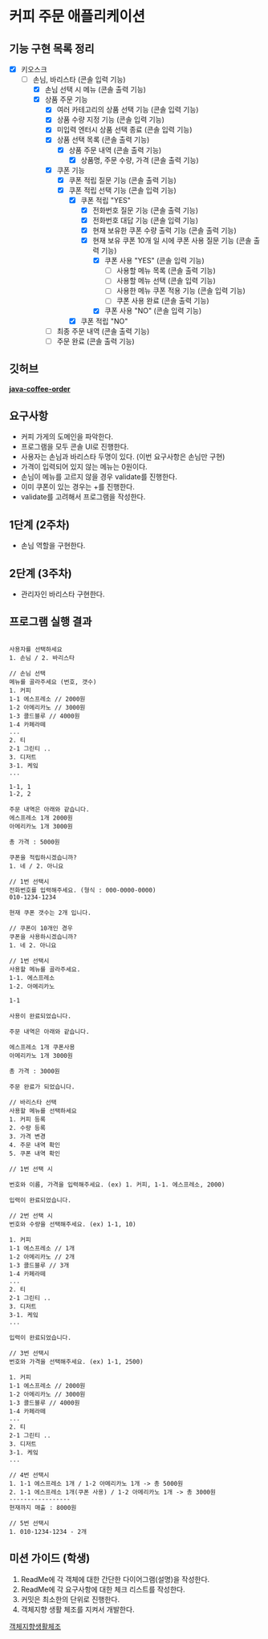 # 커피 주문 애플리케이션

## 기능 구현 목록 정리

- [x] 키오스크
  - [ ] 손님, 바리스타 (콘솔 입력 기능)
    - [x] 손님 선택 시 메뉴 (콘솔 출력 기능)
    - [x] 상품 주문 기능
      - [x] 여러 카테고리의 상품 선택 기능 (콘솔 입력 기능)
      - [x] 상품 수량 지정 기능 (콘솔 입력 기능)
      - [x] 미입력 엔터시 상품 선택 종료 (콘솔 입력 기능)
      - [x] 상품 선택 목록 (콘솔 출력 기능)
        - [x] 상품 주문 내역 (콘솔 출력 기능)
          - [x] 상품명, 주문 수량, 가격 (콘솔 출력 기능)
      - [x] 쿠폰 기능
        - [x] 쿠폰 적립 질문 기능 (콘솔 출력 기능)
        - [x] 쿠폰 적립 선택 기능 (콘솔 입력 기능)
          - [x] 쿠폰 적립 "YES"
            - [x] 전화번호 질문 기능 (콘솔 출력 기능)
            - [x] 전화번호 대답 기능 (콘솔 입력 기능)
            - [x] 현재 보유한 쿠폰 수량 출력 기능 (콘솔 출력 기능)
            - [x] 현재 보유 쿠폰 10개 일 시에 쿠폰 사용 질문 기능 (콘솔 출력 기능)
              - [x] 쿠폰 사용 "YES" (콘솔 입력 기능)
                - [ ] 사용할 메뉴 목록 (콘솔 출력 기능)
                - [ ] 사용할 메뉴 선택 (콘솔 입력 기능)
                - [ ] 사용한 메뉴 쿠폰 적용 기능 (콘솔 입력 기능)
                - [ ] 쿠폰 사용 완료 (콘솔 출력 기능)
              - [x] 쿠폰 사용 "NO" (콘솔 입력 기능)
          - [x] 쿠폰 적립 "NO"
      - [ ] 최종 주문 내역 (콘솔 출력 기능)
      - [ ] 주문 완료 (콘솔 출력 기능)

## 깃허브
**[java-coffee-order](https://github.com/programmers-lecture/java-coffee-order)**

## 요구사항

- 커피 가게의 도메인을 파악한다.
- 프로그램을 모두 콘솔 UI로 진행한다.
- 사용자는 손님과 바리스타 두명이 있다. (이번 요구사항은 손님만 구현)
- 가격이 입력되어 있지 않는 메뉴는 0원이다.
- 손님이 메뉴를 고르지 않을 경우 validate를 진행한다.
- 이미 쿠폰이 있는 경우는 +를 진행한다.
- validate를 고려해서 프로그램을 작성한다.

## 1단계 (2주차)
- 손님 역할을 구현한다.

## 2단계 (3주차)
- 관리자인 바리스타 구현한다.

## 프로그램 실행 결과

```

사용자를 선택하세요
1. 손님 / 2. 바리스타

// 손님 선택
메뉴를 골라주세요 (번호, 갯수)
1. 커피
1-1 에스프레소 // 2000원
1-2 아메리카노 // 3000원
1-3 콜드블루 // 4000원
1-4 카페라떼
...
2. 티
2-1 그린티 ..
3. 디저트
3-1. 케잌
...

1-1, 1
1-2, 2

주문 내역은 아래와 같습니다.
에스프레소 1개 2000원
아메리카노 1개 3000원

총 가격 : 5000원

쿠폰을 적립하시겠습니까?
1. 네 / 2. 아니요

// 1번 선택시
전화번호를 입력해주세요. (형식 : 000-0000-0000)
010-1234-1234

현재 쿠폰 갯수는 2개 입니다.

// 쿠폰이 10개인 경우
쿠폰을 사용하시겠습니까?
1. 네 2. 아니요

// 1번 선택시
사용할 메뉴를 골라주세요.
1-1. 에스프레소
1-2. 아메리카노

1-1

사용이 완료되었습니다.

주문 내역은 아래와 같습니다.

에스프레소 1개 쿠폰사용
아메리카노 1개 3000원

총 가격 : 3000원

주문 완료가 되었습니다.

// 바리스타 선택
사용할 메뉴를 선택하세요
1. 커피 등록
2. 수량 등록
3. 가격 변경
4. 주문 내역 확인
5. 쿠폰 내역 확인

// 1번 선택 시

번호와 이름, 가격을 입력해주세요. (ex) 1. 커피, 1-1. 에스프레소, 2000)

입력이 완료되었습니다.

// 2번 선택 시
번호와 수량을 선택해주세요. (ex) 1-1, 10)

1. 커피
1-1 에스프레소 // 1개
1-2 아메리카노 // 2개
1-3 콜드블루 // 3개
1-4 카페라떼
...
2. 티
2-1 그린티 ..
3. 디저트
3-1. 케잌
...

입력이 완료되었습니다.

// 3번 선택시
번호와 가격을 선택해주세요. (ex) 1-1, 2500)

1. 커피
1-1 에스프레소 // 2000원
1-2 아메리카노 // 3000원
1-3 콜드블루 // 4000원
1-4 카페라떼
...
2. 티
2-1 그린티 ..
3. 디저트
3-1. 케잌
...

// 4번 선택시
1. 1-1 에스프레소 1개 / 1-2 아메리카노 1개 -> 총 5000원
2. 1-1 에스프레소 1개(쿠폰 사용) / 1-2 아메리카노 1개 -> 총 3000원
-----------------
현재까지 매출 : 8000원

// 5번 선택시
1. 010-1234-1234 - 2개
```

## 미션 가이드 (학생)

1. ReadMe에 각 객체에 대한 간단한 다이어그램(설명)을 작성한다.
2. ReadMe에 각 요구사항에 대한 체크 리스트를 작성한다.
3. 커밋은 최소한의 단위로 진행한다.
4. 객체지향 생활 체조를 지켜서 개발한다.

[객체지향생활체조](https://developerfarm.wordpress.com/2012/02/03/object_calisthenics_summary/)